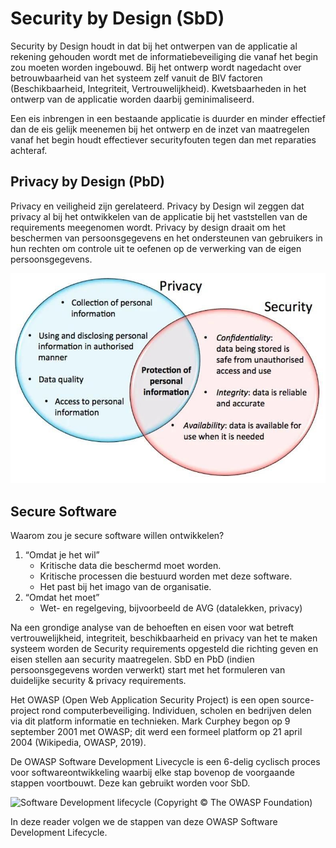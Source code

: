 # Security by Design (SbD)

Security by Design houdt in dat bij het ontwerpen van de applicatie al rekening gehouden wordt met de informatiebeveiliging die vanaf het begin zou moeten worden ingebouwd. Bij het ontwerp wordt nagedacht over betrouwbaarheid van het systeem zelf vanuit de BIV factoren (Beschikbaarheid, Integriteit, Vertrouwelijkheid). Kwetsbaarheden in het ontwerp van de applicatie worden daarbij geminimaliseerd.

Een eis inbrengen in een bestaande applicatie is duurder en minder effectief dan de eis gelijk meenemen bij het ontwerp en de inzet van maatregelen vanaf het begin houdt effectiever securityfouten tegen dan met reparaties achteraf. 

## Privacy by Design (PbD)

Privacy en veiligheid zijn gerelateerd. Privacy by Design wil zeggen dat privacy al bij het ontwikkelen van de applicatie bij het vaststellen van de requirements meegenomen wordt. Privacy by design draait om het beschermen van persoonsgegevens en het ondersteunen van gebruikers in hun rechten om controle uit te oefenen op de verwerking van de eigen persoonsgegevens.

![(Information Security vs Privacy, are the Lines Blurring?, 2019)](../.gitbook/assets/e_l8s-yweae7uwm.jpg)

## Secure Software

Waarom zou je secure software willen ontwikkelen?

1. “Omdat je het wil”
   * Kritische data die beschermd moet worden. 
   * Kritische processen die bestuurd worden met deze software. 
   * Het past bij het imago van de organisatie.
2. “Omdat het moet”
   * Wet- en regelgeving, bijvoorbeeld de AVG (datalekken, privacy)

Na een grondige analyse van de behoeften en eisen voor wat betreft vertrouwelijkheid, integriteit, beschikbaarheid en privacy van het te maken systeem worden de Security requirements opgesteld die richting geven en eisen stellen aan security maatregelen. SbD en PbD (indien persoonsgegevens worden verwerkt) start met het formuleren van duidelijke security & privacy requirements. 

Het OWASP (Open Web Application Security Project) is een open source-project rond computerbeveiliging. Individuen, scholen en bedrijven delen via dit platform informatie en technieken. Mark Curphey begon op 9 september 2001 met OWASP; dit werd een formeel platform op 21 april 2004 (Wikipedia, OWASP, 2019).

De OWASP Software Development Livecycle is een 6-delig cyclisch proces voor softwareontwikkeling waarbij elke stap bovenop de voorgaande stappen voortbouwt. Deze kan gebruikt worden voor SbD.

![ Software Development lifecycle (Copyright © The OWASP Foundation)](../.gitbook/assets/slide\_5.jpg)

In deze reader volgen we de stappen van deze OWASP Software Development Lifecycle. 







